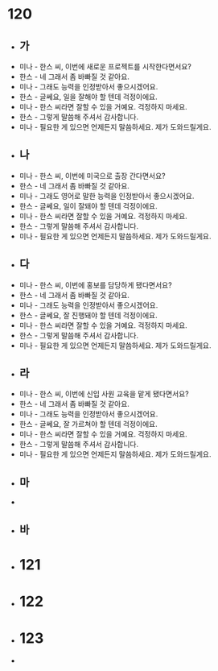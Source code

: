 # 120
- ## 가
- 미나 - 한스 씨, 이번에 새로운 프로젝트를 시작한다면서요?
- 한스 - 네 그래서 좀 바빠질 것 같아요.
- 미나 - 그래도 능력을 인정받아서 좋으시겠어요.
- 한스 - 글쎄요, 일을 잘해야 할 텐데 걱정이에요.
- 미나 - 한스 씨라면 잘할 수 있을 거예요. 걱정하지 마세요.
- 한스 - 그렇게 말씀해 주셔서 감사합니다.
- 미나 - 필요한 게 있으면 언제든지 말씀하세요. 제가 도와드릴게요.
- ## 나
- 미나 - 한스 씨, 이번에 미국으로 출장 간다면서요?
- 한스 - 네 그래서 좀 바빠질 것 같아요.
- 미나 - 그래도 영어로 말한 능력을 인정받아서 좋으시겠어요.
- 한스 - 글쎄요, 일이 잘돼야 할 텐데 걱정이에요.
- 미나 - 한스 씨라면 잘할 수 있을 거예요. 걱정하지 마세요.
- 한스 - 그렇게 말씀해 주셔서 감사합니다.
- 미나 - 필요한 게 있으면 언제든지 말씀하세요. 제가 도와드릴게요.
- ## 다
- 미나 - 한스 씨, 이번에 홍보를 담당하게 됐다면서요?
- 한스 - 네 그래서 좀 바빠질 것 같아요.
- 미나 - 그래도 능력을 인정받아서 좋으시겠어요.
- 한스 - 글쎄요, 잘 진행돼야 할 텐데 걱정이에요.
- 미나 - 한스 씨라면 잘할 수 있을 거예요. 걱정하지 마세요.
- 한스 - 그렇게 말씀해 주셔서 감사합니다.
- 미나 - 필요한 게 있으면 언제든지 말씀하세요. 제가 도와드릴게요.
- ## 라
- 미나 - 한스 씨, 이번에 신입 사원 교육을 맡게 됐다면서요?
- 한스 - 네 그래서 좀 바빠질 것 같아요.
- 미나 - 그래도 능력을 인정받아서 좋으시겠어요.
- 한스 - 글쎄요, 잘 가르쳐야 할 텐데 걱정이에요.
- 미나 - 한스 씨라면 잘할 수 있을 거예요. 걱정하지 마세요.
- 한스 - 그렇게 말씀해 주셔서 감사합니다.
- 미나 - 필요한 게 있으면 언제든지 말씀하세요. 제가 도와드릴게요.
- ## 마
-
- ## 바
- # 121
- # 122
- # 123
-